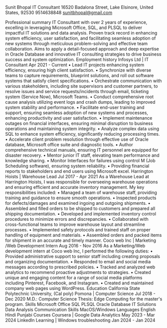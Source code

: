 Sunit Bhopal
IT Consultant
16520 Badalona Street, Lake Elsinore, United States, 92530	9514638848
sunitbhopal@gmail.com


Professional summary
IT Consultant with over 2 years of experience, excelling in leveraging Microsoft Office, SQL, and PLSQL to deliver impactful IT solutions and data analysis. Proven track record in enhancing system efficiency, user satisfaction, and facilitating seamless adoption of new systems through meticulous problem-solving and effective team collaboration. Aims to apply a detail-focused approach and deep expertise in Oracle Database and innovative IT consulting strategies to drive business success and system optimization.
Employment history
Infosys Ltd | IT Consultant
Apr 2021 - Current
•  Lead IT projects enhancing system efficiency, ensuring high client satisfaction.
•  Synchronize with diverse teams to capture requirements, blueprint solutions, and roll out software systems that satisfy client specifications.
•  Orchestrate communication with various stakeholders, including site supervisors and customer partners, to resolve issues and service requests/incidents through email, ticketing system (Service Now), Microsoft Teams.
•  Conduct comprehensive root cause analysis utilizing event logs and crash dumps, leading to improved system stability and performance.
•  Facilitate end-user training and support, ensuring seamless adoption of new systems and processes, enhancing productivity and user satisfaction.
•  Implement maintenance outages on financial interfaces, ensuring minimal disruption to business operations and maintaining system integrity.
•  Analyze complex data using SQL to enhance system efficiency, significantly reducing processing times.
•  Accelerate client problem resolution through effective use of Oracle database, Microsoft office suite and diagnostic tools.
•  Author comprehensive technical manuals, ensuring IT personnel are equipped for disaster recovery. 
•  Mentor junior IT staff, elevating team performance and knowledge sharing.
•  Monitor Interfaces for failures using control M (Job Scheduling software), ensuring system reliability.
•  Providing financial reports to stakeholders and end users using Microsoft excel.
Harrington Hoists | Warehouse Lead
Jul 2017 - Apr 2021
As a Warehouse Lead at Harrington Hoists, I was responsible for overseeing warehouse operations and ensuring efficient and accurate inventory management. My key responsibilities included:
•  Managed a team of warehouse staff, providing training and guidance to ensure smooth operations.
•  Inspected products for defects/damages and examined ingoing and outgoing shipments.
•  Assembled and filled orders to be shipped to customers and prepared all shipping documentation.
•  Developed and implemented inventory control procedures to minimize errors and discrepancies.
•  Collaborated with cross-functional teams to improve warehouse layout and streamline processes.
•  Implemented safety protocols and trained staff on proper handling of equipment and materials.
•  Assembled orders and packed items for shipment in an accurate and timely manner.
Coco web Inc | Marketing /Web Development Intern
Aug 2016 - Nov 2016
As a Marketing/Web development intern at Coco web Inc, I performed the following duties:
•  Provided administrative support to senior staff including creating proposals and organizing documentation.
•  Responded to email and social media messages according to prescribed policies.
•  Tracked and analyzed web analytics to recommend proactive adjustments to strategies.
•  Created unique and engaging content for a range of social media platforms including Pinterest, Facebook, and Instagram.
•  Created and maintained company web pages using WordPress.
Education
California State Polytechnic University, (Cal poly) Pomona | Computer Science
Jul 2018 - Dec 2020
M.D.: Computer Science Thesis: Edge Computing for the master's program.
Skills
Microsoft Office	SQL
PLSQL	Oracle Database
IT Solutions	Data Analysis
Communication Skills	MacOS/Windows
Languages
English	Hindi
Punjabi
Courses
Coursera | Google Data Analytics
May 2023 - Mar 2024
LinkedIn Learning | Windows troubleshooting
Jan 2024 - Jan 2024

